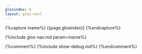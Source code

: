 ```yaml
---
glosindex: A
layout: glos-navl
---
```

{%capture iname%}
{{page.glosindex}}
{%endcapture%}

{%include glos-nav.md param=iname%}

{%comment%}
{%include show-debug.md%}
{%endcomment%}

